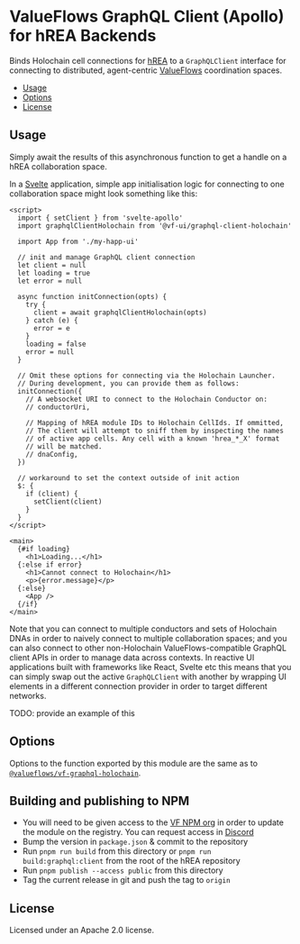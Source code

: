# ValueFlows GraphQL Client (Apollo) for hREA Backends

Binds Holochain cell connections for [hREA](https://github.com/h-REA/hREA/) to a `GraphQLClient` interface for connecting to distributed, agent-centric [ValueFlows](http://valueflo.ws) coordination spaces.

<!-- MarkdownTOC -->

- [Usage](#usage)
- [Options](#options)
- [License](#license)

<!-- /MarkdownTOC -->

## Usage

Simply await the results of this asynchronous function to get a handle on a hREA collaboration space.

In a [Svelte](https://svelte.dev/) application, simple app initialisation logic for connecting to one collaboration space might look something like this:

```svelte
<script>
  import { setClient } from 'svelte-apollo'
  import graphqlClientHolochain from '@vf-ui/graphql-client-holochain'

  import App from './my-happ-ui'

  // init and manage GraphQL client connection
  let client = null
  let loading = true
  let error = null

  async function initConnection(opts) {
    try {
      client = await graphqlClientHolochain(opts)
    } catch (e) {
      error = e
    }
    loading = false
    error = null
  }

  // Omit these options for connecting via the Holochain Launcher.
  // During development, you can provide them as follows:
  initConnection({
	// A websocket URI to connect to the Holochain Conductor on:
  	// conductorUri,

	// Mapping of hREA module IDs to Holochain CellIds. If ommitted,
	// The client will attempt to sniff them by inspecting the names
	// of active app cells. Any cell with a known 'hrea_*_X' format
	// will be matched.
  	// dnaConfig,
  })

  // workaround to set the context outside of init action
  $: {
    if (client) {
      setClient(client)
    }
  }
</script>

<main>
  {#if loading}
    <h1>Loading...</h1>
  {:else if error}
    <h1>Cannot connect to Holochain</h1>
    <p>{error.message}</p>
  {:else}
    <App />
  {/if}
</main>
```

Note that you can connect to multiple conductors and sets of Holochain DNAs in order to naively connect to multiple collaboration spaces; and you can also connect to other non-Holochain ValueFlows-compatible GraphQL client APIs in order to manage data across contexts. In reactive UI applications built with frameworks like React, Svelte etc this means that you can simply swap out the active `GraphQLClient` with another by wrapping UI elements in a different connection provider in order to target different networks.

TODO: provide an example of this



## Options

Options to the function exported by this module are the same as to [`@valueflows/vf-graphql-holochain`](https://www.npmjs.com/package/@valueflows/vf-graphql-holochain).

## Building and publishing to NPM

- You will need to be given access to the [VF NPM org](https://www.npmjs.com/org/valueflows) in order to update the module on the registry. You can request access in [Discord](https://discord.gg/um4UsxdFDk)
- Bump the version in `package.json` & commit to the repository
- Run `pnpm run build` from this directory or `pnpm run build:graphql:client` from the root of the hREA repository
- Run `pnpm publish --access public` from this directory
- Tag the current release in git and push the tag to `origin`


## License

Licensed under an Apache 2.0 license.
